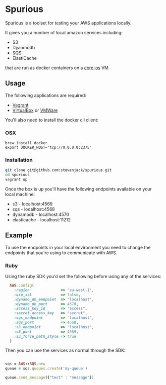 # Spurious

Spurious is a toolset for testing your AWS applications locally. 

It gives you a number of local amazon services including:

* S3
* Dyanmodb
* SQS
* ElastiCache

that are run as docker containers on a [core-os](https://coreos.com/) VM.

## Usage

The following applications are required:

* [Vagrant](http://www.vagrantup.com/)
* [VirtualBox](https://www.virtualbox.org/) or [VMWare](http://www.vmware.com/uk/)

You'll also need to install the docker cli client:

### OSX

```
brew install docker
export DOCKER_HOST='tcp://0.0.0.0:2375'
```

### Installation

```bash
git clone git@github.com:stevenjack/spurious.git
cd spurious
vagrant up
```

Once the box is up you'll have the following endpoints available on your local machine:

* s3 - localhost:4569
* sqs - localhost:4568
* dynamodb - localhost:4570
* elasticache - localhost:11212

## Example

To use the endpoints in your local environment you need to change the endpoints that you're using to communicate with AWS.

### Ruby

Using the ruby SDK you'd set the following before using any of the services:

```ruby
  AWS.config(
    :region              => 'eu-west-1',
    :use_ssl             => false,
    :dynamo_db_endpoint  => "localhost",
    :dynamo_db_port      => 4570,
    :access_key_id       => "access",
    :secret_access_key   => "secret",
    :sqs_endpoint        => 'localhost',
    :sqs_port            => 4568,
    :s3_endpoint         => 'localhost',
    :s3_port             => 4569,
    :s3_force_path_style => true
  )

```

Then you can use the services as normal through the SDK:

```ruby

sqs = AWS::SQS.new
queue = sqs.queues.create('my-queue')

queue.send_message({"test" : "message"})

```
